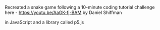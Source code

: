 Recreated a snake game following a 10-minute coding tutorial 
challenge here - https://youtu.be/AaGK-fj-BAM
by Daniel Shiffman

in JavaScript and a library called p5.js
